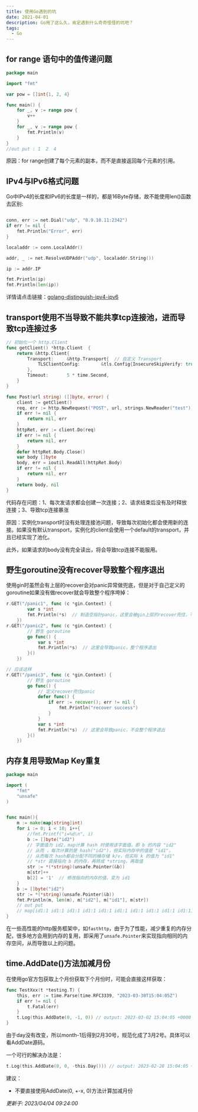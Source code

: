 ```yaml
---
title: 使用Go遇到的坑
date: 2021-04-01
description: Go用了这么久，肯定遇到什么奇奇怪怪的坑吧？
tags:
  - Go
---
```


## for range 语句中的值传递问题
```go
package main

import "fmt"

var pow = []int{1, 2, 4}

func main() {
	for _, v := range pow {
		v++
	}
	for _, v := range pow {
		fmt.Println(v)
	}
}
//out put : 1  2  4
```
原因：for range创建了每个元素的副本，而不是直接返回每个元素的引用。

## IPv4与IPv6格式问题 
Go中IPv4的长度和IPv6的长度是一样的，都是16Byte存储，故不能使用len()函数去区别:
```go

conn, err := net.Dial("udp", "8.9.10.11:2342")
if err != nil {
    fmt.Println("Error", err)
}

localaddr := conn.LocalAddr()

addr, _ := net.ResolveUDPAddr("udp", localaddr.String())

ip := addr.IP

fmt.Println(ip)
fmt.Println(len(ip))
```
详情请点击链接：[golang-distinguish-ipv4-ipv6](https://stackoverflow.com/questions/22751035/golang-distinguish-ipv4-ipv6)

## transport使用不当导致不能共享tcp连接池，进而导致tcp连接过多

```go
// 初始化一个 http.Client
func getClient() *http.Client  {
	return &http.Client{
		Transport:     &http.Transport{  // 自定义 Transport
			TLSClientConfig:        &tls.Config{InsecureSkipVerify: true},
		},
		Timeout:       5 * time.Second,
	}
}

func Post(url string) ([]byte, error) {
	client := getClient()
	req, err := http.NewRequest("POST", url, strings.NewReader("test"))
	if err != nil {
		return nil, err
	}
	httpRet, err := client.Do(req)
	if err != nil {
		return nil, err
	}
	defer httpRet.Body.Close()
	var body []byte
	body, err = ioutil.ReadAll(httpRet.Body)
	if err != nil {
		return nil, err
	}
	return body, nil
}
```
代码存在问题：1、每次发请求都会创建一次连接；2、请求结束后没有及时释放连接；3、导致tcp连接暴涨

原因：实例化transport时没有处理连接池问题，导致每次初始化都会使用新的连接。如果没有默认transport，实例化的client会使用一个default的transport，并且已经实现了池化。

此外，如果请求的body没有完全读出，将会导致tcp连接不能服用。

## 野生goroutine没有recover导致整个程序退出

使用gin时虽然会有上层的recover会对panic异常做兜底，但是对于自己定义的goroutine如果没有做recover就会导致整个程序垮掉：
```go
r.GET("/panic1", func (c *gin.Context) {
		var s *int
		fmt.Println(*s)  // 制造空指针panic，这里会被gin上层的recover兜住，不会整个程序退出
	})
r.GET("/panic2", func (c *gin.Context) {
		// 野生 goroutine
        go func() {
			var s *int
			fmt.Println(*s)  // 这里会导致panic，整个程序退出
		}()
	})

// 应该这样
r.GET("/panic3", func (c *gin.Context) {
		// 野生 goroutine
        go func() {
			// 定义recover兜住panic
			defer func() {
				if err := recover(); err != nil {
					fmt.Println("recover success")
				}
			}
			var s *int
			fmt.Println(*s)  // 这里会导致panic，不会整个程序退出
		}()
	})
```
## 内存复用导致Map Key重复

```go
package main

import (
	"fmt"
	"unsafe"
)


func main(){
	m := make(map[string]int)
	for i := 0; i < 10; i++{
		//fmt.Printf("i=%d\n", i)
		b := []byte("id2")
		// 字面值为 id2，map计算 hash 时使用该字面值，即 b 的内容 "id2"
		// 从而 ，每次计算的是 hash("id2")，但实际内存中的值是 "id1"，
		// 从而每次 hash都会分配不同的桶存储 k/v，但实际 k 的值为 "id1"
		// *str 直接指向 b 的内存，再转成 *string，再取值
		str := *(*string)(unsafe.Pointer(&b))
		m[str]++
		b[2] = '1'  // 修改指向的内存的值，变为 id1
	}
	b := []byte("id2")
	str := *(*string)(unsafe.Pointer(&b))
	fmt.Println(m, len(m), m["id2"], m["id1"], m[str])
	// out put
	// map[id1:1 id1:1 id1:1 id1:1 id1:1 id1:1 id1:1 id1:1 id1:1 id1:1] 10 0 0 0
}
```
在一些高性能的http服务框架中，如`fasthttp`，由于为了性能，减少重复的内存分配，很多地方会用到内存的复用，即采用了`unsafe.Pointer`来实现指向相同的内存空间，从而导致以上的问题。


## time.AddDate()方法加减月份

在使用go官方包获取上个月份获取下个月份时，可能会直接这样获取：
```go
func TestXxx(t *testing.T) {
	this, err := time.Parse(time.RFC3339, "2023-03-30T15:04:05Z")
	if err != nil {
		t.Fatal(err)
	}
	t.Log(this.AddDate(0, -1, 0)) // output: 2023-03-02 15:04:05 +0000 UTC
}
```

由于day没有改变，所以month-1后得到2月30号，规范化成了3月2号。具体可以看AddDate源码。

一个可行的解决办法是：

```go
t.Log(this.AddDate(0, 0, -this.Day())) // output: 2023-02-28 15:04:05 +0000 UTC
```

建议：
- 不要直接使用AddDate(0, +-x, 0)方法计算加减月份


*更新于:  2023/04/04 09:24:00*
